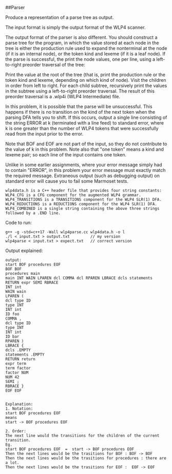 ##Parser

Produce a representation of a parse tree as output.

The input format is simply the output format of the WLP4 scanner.

The output format of the parser is also different. You should construct a parse tree for the program, in which the value stored at each node in the tree is either the production rule used to expand the nonterminal at the node (if it is an internal node), or the token kind and lexeme (if it is a leaf node). If the parse is successful, the print the node values, one per line, using a left-to-right preorder traversal of the tree:

Print the value at the root of the tree (that is, print the production rule or the token kind and lexeme, depending on which kind of node).
Visit the children in order from left to right. For each child subtree, recursively print the values in the subtree using a left-to-right preorder traversal.
The result of this preorder traversal is a .wlp4i (WLP4 Intermediate) file.

In this problem, it is possible that the parse will be unsuccessful. This happens if there is no transition on the kind of the next token when the parsing DFA tells you to shift. If this occurs, output a single line consisting of the string ERROR at k (terminated with a line feed) to standard error, where k is one greater than the number of WLP4 tokens that were successfully read from the input prior to the error.

Note that BOF and EOF are not part of the input, so they do not contribute to the value of k in this problem. Note also that "one token" means a kind and lexeme pair; so each line of the input contains one token.

Unlike in some earlier assignments, where your error message simply had to contain "ERROR", in this problem your error message must exactly match the required message. Extraneous output (such as debugging output) on standard error will cause you to fail some Marmoset tests.


```
wlp4data.h is a C++ header file that provides four string constants:
WLP4_CFG is a CFG component for the augmented WLP4 grammar.
WLP4_TRANSITIONS is a TRANSITIONS component for the WLP4 SLR(1) DFA.
WLP4_REDUCTIONS is a REDUCTIONS component for the WLP4 SLR(1) DFA.
WLP4_COMBINED is a single string containing the above three strings followed by a .END line.
```


Code to run:
```
g++ -g -std=c++17 -Wall wlp4parse.cc wlp4data.h -o l
./l < input.txt > output.txt         // my version
wlp4parse < input.txt > expect.txt   // correct version
```



Output explained:
```
output:
start BOF procedures EOF
BOF BOF
procedures main
main INT WAIN LPAREN dcl COMMA dcl RPAREN LBRACE dcls statements RETURN expr SEMI RBRACE
INT int
WAIN wain
LPAREN (
dcl type ID
type INT
INT int
ID foo
COMMA ,
dcl type ID
type INT
INT int
ID bar
RPAREN )
LBRACE {
dcls .EMPTY
statements .EMPTY
RETURN return
expr term
term factor
factor NUM
NUM 42
SEMI ;
RBRACE }
EOF EOF


Explanation:
1. Notation:
start BOF procedures EOF
means
start -> BOF procedures EOF

2. Order:
The next line would the transitions for the children of the current transition.
Eg.
start BOF procedures EOF  =  start -> BOF procedures EOF
Then the next lines would be the trasitions for BOF : BOF -> BOF
Then the next lines would be the trasitions for procedures : there are a lot.
Then the next lines would be the trasitions for EOF :  EOF -> EOF

```
